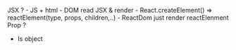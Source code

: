 JSX ? 
    - JS + html 
    - DOM read JSX & render 
    - React.createElement() => reactElement(type, props, children,..)
    - ReactDom just render reactElenment
Prop ? 
- Is object 